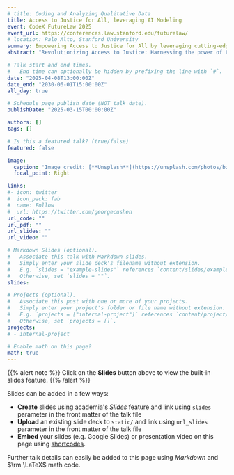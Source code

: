 ```yaml
---
# title: Coding and Analyzing Qualitative Data
title: Access to Justice for All, leveraging AI Modeling
event: CodeX FutureLaw 2025
event_url: https://conferences.law.stanford.edu/futurelaw/
# location: Palo Alto, Stanford University
summary: Empowering Access to Justice for All by leveraging cutting-edge Legal AI, I'm architecting a scalable platform that converges transformer-based LLMs, MLOps, and cloud-native technologies. 
abstract: "Revolutionizing Access to Justice: Harnessing the power of Large Language Models (LLMs) and cloud-native technologies, I'm developing a scalable Legal AI platform that bridges the justice gap. By democratizing AI-driven legal innovation, this solution enables equitable access to justice, empowering marginalized communities and fostering a more just society."

# Talk start and end times.
#   End time can optionally be hidden by prefixing the line with `#`.
date: "2025-04-08T13:00:00Z"
date_end: "2030-06-01T15:00:00Z"
all_day: true

# Schedule page publish date (NOT talk date).
publishDate: "2025-03-15T00:00:00Z"

authors: []
tags: []

# Is this a featured talk? (true/false)
featured: false

image:
  caption: 'Image credit: [**Unsplash**](https://unsplash.com/photos/bzdhc5b3Bxs)'
  focal_point: Right

links:
#- icon: twitter
#  icon_pack: fab
#  name: Follow
#  url: https://twitter.com/georgecushen
url_code: ""
url_pdf: ""
url_slides: ""
url_video: ""

# Markdown Slides (optional).
#   Associate this talk with Markdown slides.
#   Simply enter your slide deck's filename without extension.
#   E.g. `slides = "example-slides"` references `content/slides/example-slides.md`.
#   Otherwise, set `slides = ""`.
slides: 

# Projects (optional).
#   Associate this post with one or more of your projects.
#   Simply enter your project's folder or file name without extension.
#   E.g. `projects = ["internal-project"]` references `content/project/deep-learning/index.md`.
#   Otherwise, set `projects = []`.
projects:
# - internal-project

# Enable math on this page?
math: true
---
```


{{% alert note %}}
Click on the **Slides** button above to view the built-in slides feature.
{{% /alert %}}

Slides can be added in a few ways:

- **Create** slides using academia's [*Slides*](https://sourcethemes.com/academic/docs/managing-content/#create-slides) feature and link using `slides` parameter in the front matter of the talk file
- **Upload** an existing slide deck to `static/` and link using `url_slides` parameter in the front matter of the talk file
- **Embed** your slides (e.g. Google Slides) or presentation video on this page using [shortcodes](https://sourcethemes.com/academic/docs/writing-markdown-latex/).

Further talk details can easily be added to this page using *Markdown* and $\rm \LaTeX$ math code.
